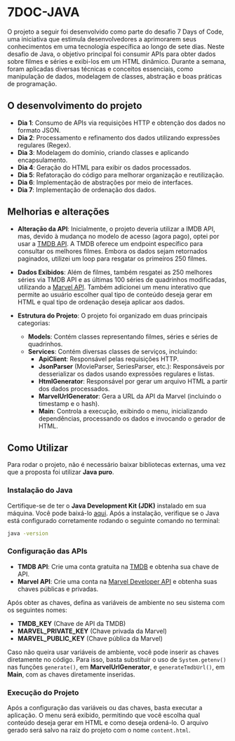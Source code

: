 # 7DOC-JAVA

O projeto a seguir foi desenvolvido como parte do desafio 7 Days of Code, uma iniciativa que estimula desenvolvedores a aprimorarem seus conhecimentos em uma tecnologia específica ao longo de sete dias. Neste desafio de Java, o objetivo principal foi consumir APIs para obter dados sobre filmes e séries e exibi-los em um HTML dinâmico. Durante a semana, foram aplicadas diversas técnicas e conceitos essenciais, como manipulação de dados, modelagem de classes, abstração e boas práticas de programação.

## O desenvolvimento do projeto

- **Dia 1**: Consumo de APIs via requisições HTTP e obtenção dos dados no formato JSON.
- **Dia 2**: Processamento e refinamento dos dados utilizando expressões regulares (Regex).
- **Dia 3**: Modelagem do domínio, criando classes e aplicando encapsulamento.
- **Dia 4**: Geração do HTML para exibir os dados processados.
- **Dia 5**: Refatoração do código para melhorar organização e reutilização.
- **Dia 6**: Implementação de abstrações por meio de interfaces.
- **Dia 7**: Implementação de ordenação dos dados.

## Melhorias e alterações

- **Alteração da API**: Inicialmente, o projeto deveria utilizar a IMDB API, mas, devido à mudança no modelo de acesso (agora pago), optei por usar a [TMDB API](https://www.themoviedb.org/). A TMDB oferece um endpoint específico para consultar os melhores filmes. Embora os dados sejam retornados paginados, utilizei um loop para resgatar os primeiros 250 filmes.

- **Dados Exibidos**: Além de filmes, também resgatei as 250 melhores séries via TMDB API e as últimas 100 séries de quadrinhos modificadas, utilizando a [Marvel API](https://developer.marvel.com/). Também adicionei um menu interativo que permite ao usuário escolher qual tipo de conteúdo deseja gerar em HTML e qual tipo de ordenação deseja aplicar aos dados.

- **Estrutura do Projeto**: O projeto foi organizado em duas principais categorias:
  - **Models**: Contém classes representando filmes, séries e séries de quadrinhos.
  - **Services**: Contém diversas classes de serviços, incluindo:
    - **ApiClient**: Responsável pelas requisições HTTP.
    - **JsonParser** (MovieParser, SeriesParser, etc.): Responsáveis por desserializar os dados usando expressões regulares e listas.
    - **HtmlGenerator**: Responsável por gerar um arquivo HTML a partir dos dados processados.
    - **MarvelUrlGenerator**: Gera a URL da API da Marvel (incluindo o timestamp e o hash).
    - **Main**: Controla a execução, exibindo o menu, inicializando dependências, processando os dados e invocando o gerador de HTML.

## Como Utilizar

Para rodar o projeto, não é necessário baixar bibliotecas externas, uma vez que a proposta foi utilizar **Java puro**.

### Instalação do Java

Certifique-se de ter o **Java Development Kit (JDK)** instalado em sua máquina. Você pode baixá-lo [aqui](https://www.oracle.com/java/technologies/javase-jdk11-downloads.html). Após a instalação, verifique se o Java está configurado corretamente rodando o seguinte comando no terminal:

```bash
java -version
```

### Configuração das APIs

- **TMDB API**: Crie uma conta gratuita na [TMDB](https://www.themoviedb.org/) e obtenha sua chave de API.
- **Marvel API**: Crie uma conta na [Marvel Developer API](https://developer.marvel.com/) e obtenha suas chaves públicas e privadas.

Após obter as chaves, defina as variáveis de ambiente no seu sistema com os seguintes nomes:
- **TMDB_KEY** (Chave de API da TMDB)
- **MARVEL_PRIVATE_KEY** (Chave privada da Marvel)
- **MARVEL_PUBLIC_KEY** (Chave pública da Marvel)

Caso não queira usar variáveis de ambiente, você pode inserir as chaves diretamente no código. Para isso, basta substituir o uso de `System.getenv()` nas funções `generate()`, em **MarvelUrlGenerator**, e `generateTmdbUrl()`, em **Main**, com as chaves diretamente inseridas.

### Execução do Projeto

Após a configuração das variáveis ou das chaves, basta executar a aplicação. O menu será exibido, permitindo que você escolha qual conteúdo deseja gerar em HTML e como deseja ordená-lo. O arquivo gerado será salvo na raiz do projeto com o nome `content.html`.
